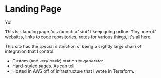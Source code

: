 # Landing Page

Yo!

This is a landing page for a bunch of stuff I keep going online. 
Tiny one-off websites, links to code repositories, notes for various things, it's all here.

This site has the special distinction of being a slightly large chain of integration 
that I control.

- Custom (and very basic) static site generator
- Hand-styled pages. As can tell. 
- Hosted in AWS off of infrastructure that I wrote in Terraform.
